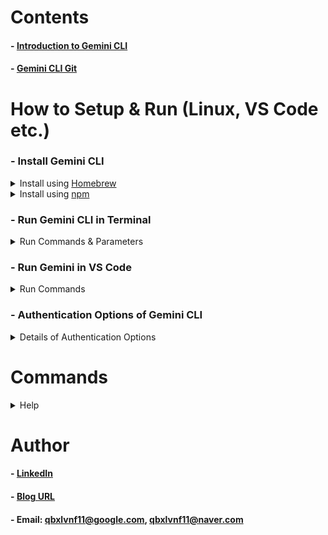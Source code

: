 Contents
=============

#### - [Introduction to Gemini CLI](https://blog.naver.com/qbxlvnf11/223999168942)

#### - [Gemini CLI Git](https://github.com/google-gemini/gemini-cli)


How to Setup & Run (Linux, VS Code etc.)
=============

### - Install Gemini CLI

   <details>
   <summary>Install using <a href="https://brew.sh/">Homebrew</a></summary>
     
```
# Install Homebrew
/bin/bash -c "$(curl -fsSL https://raw.githubusercontent.com/Homebrew/install/HEAD/install.sh)"
echo >> /home/{account_name}/.bashr
echo 'eval "$(/home/linuxbrew/.linuxbrew/bin/brew shellenv)"' >> /home/{account_name}/.bashrc
eval "$(/home/linuxbrew/.linuxbrew/bin/brew shellenv)"
sudo apt-get install build-essential
brew --version
# Install Gemini CLI
brew install gemini-cli
```
   </details>

   <details>
   <summary>Install using <a href="https://www.npmjs.com/">npm</a></summary>

```
npm install -g @google/gemini-cli
# Install Gemini CLI (Preview version)
npm install -g @google/gemini-cli@preview
# Install Gemini CLI (Stable version)
npm install -g @google/gemini-cli@latest
# Install Gemini CLI (Nightly version)
npm install -g @google/gemini-cli@nightly
```
   </details>
   
### - Run Gemini CLI in Terminal

   <details>
   <summary>Run Commands & Parameters</summary>

```
# Start in current directory
gemini
# Include multiple directories
gemini --include-directories ../lib,../docs
```
   </details>

### - Run Gemini in VS Code

   <details>
   <summary>Run Commands</summary>

   1. Install [Google Cloud Code](https://marketplace.visualstudio.com/items?itemName=GoogleCloudTools.cloudcode) in Extensions
   2. Once the installation is complete, click "Gemini Code Assist - Sign In" in the VS Code to sign in with your Google account.

<img width="800" height="600" alt="Image" src="https://github.com/user-attachments/assets/bcefe9aa-0e76-46d0-bf2f-bfd590935336" />

   </details>

### - Authentication Options of Gemini CLI

   <details>
   <summary>Details of Authentication Options</summary>

1. OAuth login (Using your Google Account)
   * Individual developers as well as anyone who has a Gemini Code Assist License.
2. Gemini API Key
3. Vertex AI
     
<img width="608" height="395" alt="Image" src="https://github.com/user-attachments/assets/ae61db96-3492-4785-903a-b97ae4ee00b1" />

   </details>
   

Commands
=============

   <details>
   <summary>Help</summary>
      
```
│ Basics:                                                              │
│ Add context: Use @ to specify files for context (e.g.,               │
│ @src/myFile.ts) to target specific files or folders.                 │
│ Shell mode: Execute shell commands via ! (e.g., !npm run start) or   │
│ use natural language (e.g. start server).                            │
│                                                                      │
│ Commands:                                                            │
│  /about - show version info                                          │
│  /auth - change the auth method                                      │
│  /bug - submit a bug report                                          │
│  /chat - Manage conversation history.                                │
│    list - List saved conversation checkpoints                        │
│    save - Save the current conversation as a checkpoint. Usage:      │
│ /chat save <tag>                                                     │
│    resume - Resume a conversation from a checkpoint. Usage: /chat    │
│ resume <tag>                                                         │
│    delete - Delete a conversation checkpoint. Usage: /chat delete    │
│ <tag>                                                                │
│  /clear - clear the screen and conversation history                  │
│  /compress - Compresses the context by replacing it with a summary.  │
│  /copy - Copy the last result or code snippet to clipboard           │
│  /corgi - Toggles corgi mode.                                        │
│  /docs - open full Gemini CLI documentation in your browser          │
│  /directory - Manage workspace directories                           │
│    add - Add directories to the workspace. Use comma to separate     │
│ multiple paths                                                       │
│    show - Show all directories in the workspace                      │
│  /editor - set external editor preference                            │
│  /extensions - list active extensions                                │
│  /help - for help on gemini-cli                                      │
│  /ide - manage IDE integration                                       │
│  /init - Analyzes the project and creates a tailored GEMINI.md file. │
│  /mcp - list configured MCP servers and tools, or authenticate with  │
│ OAuth-enabled servers                                                │
│    list - List configured MCP servers and tools                      │
│    auth - Authenticate with an OAuth-enabled MCP server              │
│    refresh - Restarts MCP servers.                                   │
│  /memory - Commands for interacting with memory.                     │
│    show - Show the current memory contents.                          │
│    add - Add content to the memory.                                  │
│    refresh - Refresh the memory from the source.                     │
│  /privacy - display the privacy notice                               │
│  /quit - exit the cli                                                │
│  /stats - check session stats. Usage: /stats [model|tools]           │
│    model - Show model-specific usage statistics.                     │
│    tools - Show tool-specific usage statistics.                      │
│  /theme - change the theme                                           │
│  /tools - list available Gemini CLI tools. Usage: /tools [desc]      │
│  /settings - View and edit Gemini CLI settings                       │
│  /vim - toggle vim mode on/off                                       │
│  /setup-github - Set up GitHub Actions                               │
│  /terminal-setup - Configure terminal keybindings for multiline      │
│ input (VS Code, Cursor, Windsurf)                                    │
│  ! - shell command                                                   │
│                                                                      │
│ Keyboard Shortcuts:                                                  │
│ Alt+Left/Right - Jump through words in the input                     │
│ Ctrl+C - Quit application                                            │
│ Ctrl+J - New line (Alt+Enter works for certain linux distros)        │
│ Ctrl+L - Clear the screen                                            │
│ Ctrl+X - Open input in external editor                               │
│ Ctrl+Y - Toggle YOLO mode                                            │
│ Enter - Send message                                                 │
│ Esc - Cancel operation / Clear input (double press)                  │
│ Shift+Tab - Toggle auto-accepting edits                              │
│ Up/Down - Cycle through your prompt history                          │
│                                                                      │
│ For a full list of shortcuts, see docs/keyboard-shortcuts.md         │
```

   </details>
   

Author
=============

#### - [LinkedIn](https://www.linkedin.com/in/taeyong-kong-016bb2154)

#### - [Blog URL](https://blog.naver.com/qbxlvnf11)

#### - Email: qbxlvnf11@google.com, qbxlvnf11@naver.com

